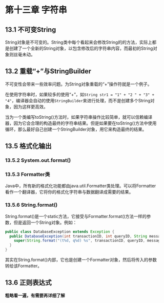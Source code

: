 # 第十三章 字符串

## 13.1 不可变String

String对象是不可变的。String类中每个看起来会修改String的的方法，实际上都是创建了一个全新的String对象，以包含修改后的字符串内容，而最初的String对象则丝毫未动。

## 13.2 重载“+”与StringBuilder

不可变性会带来一些效率问题。为String对象重载的“+”操作符就是一个例子。

在使用字符串时，如果较多的使用“+”，如`String str1 = "1" + "2 " + "3" + "4"`，编译器会自动的使用`StringBuilder`来进行处理，而不是创建多个String对象，因为这样更高效。

当为一个类编写toString()方法时，如果字符串操作比较简单，就可以信赖编译器，因为它会合理的构造最终的字符串结果。但是如果要在toString()方法中使用循环，那么最好自己创建一个StringBuilder对象，用它来构造最终的结果。

## 13.5 格式化输出

### 13.5.2 System.out.format()

### 13.5.3 Formatter类

Java中，所有新的格式化功能都由java.util.Formatter类处理。可以将Formatter看作一个翻译器，它将你的格式化字符串与数据翻译成需要的结果。

### 13.5.6 String.format()

String.format()是一个static方法，它接受与Formatter.format()方法一样的参数，但是返回一个String对象。例如：

```java
public class DatabaseException extends Exception {
  public DatabaseException(int transactionID, int queryID, String message) {
    super(String.format("(t%d, q%d) %s", transactionID, queryID, message));
  }
}
```

其实在String.format()内部，它也是创建一个Formatter对象，然后将传入的参数转给该Formatter。

## 13.6 正则表达式

**粗略看一遍，有需要再详细了解**

